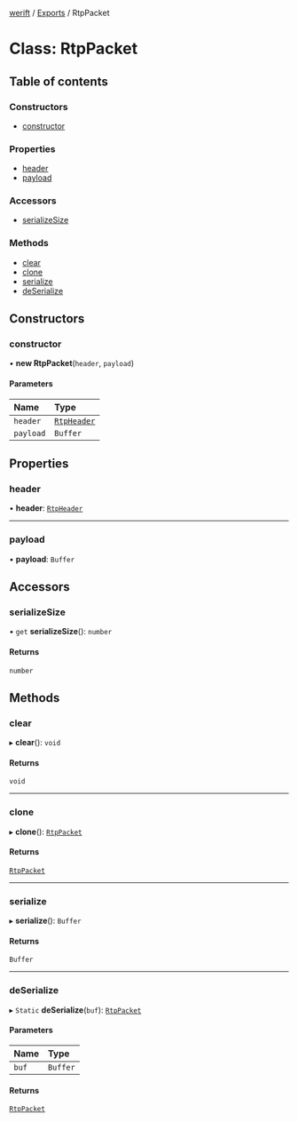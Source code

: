 [werift](../README.md) / [Exports](../modules.md) / RtpPacket

# Class: RtpPacket

## Table of contents

### Constructors

- [constructor](RtpPacket.md#constructor)

### Properties

- [header](RtpPacket.md#header)
- [payload](RtpPacket.md#payload)

### Accessors

- [serializeSize](RtpPacket.md#serializesize)

### Methods

- [clear](RtpPacket.md#clear)
- [clone](RtpPacket.md#clone)
- [serialize](RtpPacket.md#serialize)
- [deSerialize](RtpPacket.md#deserialize)

## Constructors

### constructor

• **new RtpPacket**(`header`, `payload`)

#### Parameters

| Name | Type |
| :------ | :------ |
| `header` | [`RtpHeader`](RtpHeader.md) |
| `payload` | `Buffer` |

## Properties

### header

• **header**: [`RtpHeader`](RtpHeader.md)

___

### payload

• **payload**: `Buffer`

## Accessors

### serializeSize

• `get` **serializeSize**(): `number`

#### Returns

`number`

## Methods

### clear

▸ **clear**(): `void`

#### Returns

`void`

___

### clone

▸ **clone**(): [`RtpPacket`](RtpPacket.md)

#### Returns

[`RtpPacket`](RtpPacket.md)

___

### serialize

▸ **serialize**(): `Buffer`

#### Returns

`Buffer`

___

### deSerialize

▸ `Static` **deSerialize**(`buf`): [`RtpPacket`](RtpPacket.md)

#### Parameters

| Name | Type |
| :------ | :------ |
| `buf` | `Buffer` |

#### Returns

[`RtpPacket`](RtpPacket.md)
